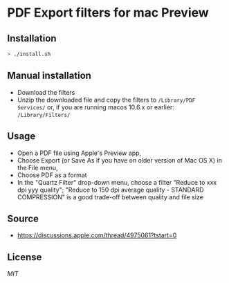 PDF Export filters for mac Preview
===


## Installation

```sh
> ./install.sh
```


## Manual installation

- Download the filters
- Unzip the downloaded file and copy the filters to `/Library/PDF Services/`
	or, if you are running macos 10.6.x or earlier: `/Library/Filters/`


## Usage
- Open a PDF file using Apple's Preview app,
- Choose Export (or Save As if you have on older version of Mac OS X) in the File menu,
- Choose PDF as a format
- In the "Quartz Filter" drop-down menu, choose a filter "Reduce to xxx dpi yyy quality"; "Reduce to 150 dpi average quality - STANDARD COMPRESSION" is a good trade-off between quality and file size


## Source

- https://discussions.apple.com/thread/4975061?tstart=0


## License
*MIT*